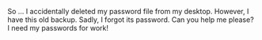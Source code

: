 So … I accidentally deleted my password file from my desktop.
However, I have this old backup. Sadly, I forgot its password.
Can you help me please? I need my passwords for work!